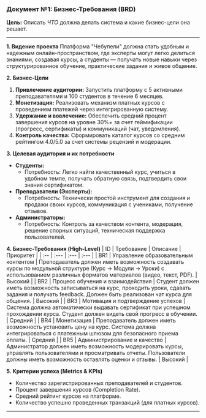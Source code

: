 ### **Документ №1: Бизнес-Требования (BRD)**

**Цель:** Описать *ЧТО* должна делать система и какие бизнес-цели она решает.

---

**1. Видение проекта**
Платформа "Чебупели" должна стать удобным и надежным онлайн-пространством, где эксперты могут легко делиться знаниями, создавая курсы, а студенты — получать новые навыки через структурированное обучение, практические задания и живое общение.

**2. Бизнес-Цели**
1.  **Привлечение аудитории:** Запустить платформу с 5 активными преподавателями и 100 студентов в течение 6 месяцев.
2.  **Монетизация:** Реализовать механизм платных курсов с проведением платежей через интегрированную систему.
3.  **Удержание и вовлечение:** Обеспечить средний процент завершения курсов на уровне 30%+ за счет геймификации (прогресс, сертификаты) и коммуникаций (чат, уведомления).
4.  **Контроль качества:** Сформировать каталог курсов со средним рейтингом 4.0/5.0 за счет системы рецензий и модерации.

**3. Целевая аудитория и их потребности**
*   **Студенты:**
    *   Потребность: Легко найти качественный курс, учиться в удобном темпе, получать обратную связь, подтвердить свои знания сертификатом.
*   **Преподаватели (Эксперты):**
    *   Потребность: Технически простой инструмент для создания и продажи своих курсов, коммуникация с учениками, получение отзывов.
*   **Администраторы:**
    *   Потребность: Контроль за качеством контента, модерация, решение спорных ситуаций, техническая поддержка пользователей.

**4. Бизнес-Требования (High-Level)**
| ID  | Требование | Описание | Приоритет |
| :-- | :--- | :--- | :--- |
| BR1 | Управление образовательным контентом | Преподаватель должен иметь возможность создавать курсы по модульной структуре (Курс -> Модули -> Уроки) с использованием различных форматов материалов (видео, текст, PDF). | Высокий |
| BR2 | Процесс обучения и взаимодействия | Студент должен иметь возможность записываться на курс, проходить уроки, сдавать задания и получать feedback. Должен быть реализован чат курса для общения. | Высокий |
| BR3 | Мотивация и подтверждение успехов | Система должна автоматически выдавать сертификат при успешном прохождении курса. Студент должен видеть свой прогресс в обучении. | Средний |
| BR4 | Монетизация | Преподаватель должен иметь возможность установить цену на курс. Система должна интегрироваться с платежным шлюзом для безопасного приема оплаты. | Средний |
| BR5 | Администрирование и качество | Администратор должен иметь возможность модерировать курсы, управлять пользователями и просматривать отчеты. Пользователи должны иметь возможность оставлять оценки и отзывы. | Высокий |

**5. Критерии успеха (Metrics & KPIs)**
*   Количество зарегистрированных преподавателей и студентов.
*   Процент завершения курсов (Completion Rate).
*   Средний рейтинг курсов на платформе.
*   Количество успешно проведенных транзакций (для платных курсов).

---

